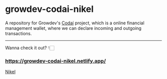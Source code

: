 # growdev-codai-nikel

A repository for Growdev's [Codaí](https://plataforma.growdev.com.br/curso/codai) project, which is a online financial management wallet, where we can declare incoming and outgoing transactions.

<hr>

Wanna check it out? 👇🏻

### https://growdev-codai-nikel.netlify.app/

[Nikel](https://github.com/YuriAz/growdev-codai-nikel/assets/86689137/6c67b236-0e20-48c7-aa75-24d473ce60a1)
